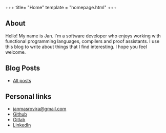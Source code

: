 +++
title= "Home"
template = "homepage.html"
+++

## About

Hello! My name is Jan. I'm a software developer who enjoys working with
functional programming languages, compilers and proof assistants. I use this
blog to write about things that I find interesting. I hope you feel welcome.

## Blog Posts

- [All posts](./blog)

## Personal links

- <i class="fa-solid fa-envelope"></i> [janmasrovira@gmail.com](mailto:janmasrovira@gmail.com)
- <i class="fab fa-github"></i> [Github](https://github.com/janmasrovira)
- <i class="fab fa-gitlab"></i> [Gitlab](https://gitlab.com/janmasrovira)
- <i class="fa-brands fa-linkedin"></i> [LinkedIn](https://linkedin.com/in/jan-mas-rovira)
